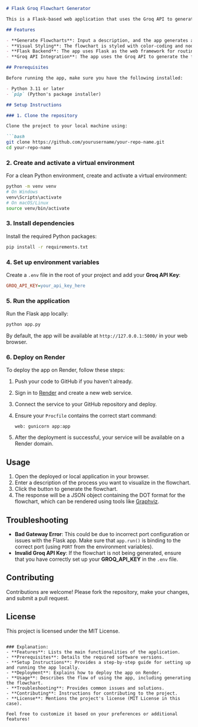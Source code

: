 ```markdown
# Flask Groq Flowchart Generator

This is a Flask-based web application that uses the Groq API to generate flowcharts in Graphviz DOT language based on a description provided by the user. The flowchart is created with specific formatting guidelines, including colors for different types of nodes and a clear, structured layout.

## Features

- **Generate Flowcharts**: Input a description, and the app generates a flowchart in DOT format.
- **Visual Styling**: The flowchart is styled with color-coding and node shapes to represent different stages in a process.
- **Flask Backend**: The app uses Flask as the web framework for routing and handling requests.
- **Groq API Integration**: The app uses the Groq API to generate the flowchart from the user's description.

## Prerequisites

Before running the app, make sure you have the following installed:

- Python 3.11 or later
- `pip` (Python's package installer)

## Setup Instructions

### 1. Clone the repository

Clone the project to your local machine using:

```bash
git clone https://github.com/yourusername/your-repo-name.git
cd your-repo-name
```

### 2. Create and activate a virtual environment

For a clean Python environment, create and activate a virtual environment:

```bash
python -m venv venv
# On Windows
venv\Scripts\activate
# On macOS/Linux
source venv/bin/activate
```

### 3. Install dependencies

Install the required Python packages:

```bash
pip install -r requirements.txt
```

### 4. Set up environment variables

Create a `.env` file in the root of your project and add your **Groq API Key**:

```ini
GROQ_API_KEY=your_api_key_here
```

### 5. Run the application

Run the Flask app locally:

```bash
python app.py
```

By default, the app will be available at `http://127.0.0.1:5000/` in your web browser.

### 6. Deploy on Render

To deploy the app on Render, follow these steps:

1. Push your code to GitHub if you haven't already.
2. Sign in to [Render](https://render.com) and create a new web service.
3. Connect the service to your GitHub repository and deploy.
4. Ensure your `Procfile` contains the correct start command:

    ```
    web: gunicorn app:app
    ```

5. After the deployment is successful, your service will be available on a Render domain.

## Usage

1. Open the deployed or local application in your browser.
2. Enter a description of the process you want to visualize in the flowchart.
3. Click the button to generate the flowchart.
4. The response will be a JSON object containing the DOT format for the flowchart, which can be rendered using tools like [Graphviz](https://graphviz.gitlab.io/).

## Troubleshooting

- **Bad Gateway Error**: This could be due to incorrect port configuration or issues with the Flask app. Make sure that `app.run()` is binding to the correct port (using `PORT` from the environment variables).
- **Invalid Groq API Key**: If the flowchart is not being generated, ensure that you have correctly set up your **GROQ_API_KEY** in the `.env` file.

## Contributing

Contributions are welcome! Please fork the repository, make your changes, and submit a pull request.

## License

This project is licensed under the MIT License.
```

### Explanation:
- **Features**: Lists the main functionalities of the application.
- **Prerequisites**: Details the required software versions.
- **Setup Instructions**: Provides a step-by-step guide for setting up and running the app locally.
- **Deployment**: Explains how to deploy the app on Render.
- **Usage**: Describes the flow of using the app, including generating the flowchart.
- **Troubleshooting**: Provides common issues and solutions.
- **Contributing**: Instructions for contributing to the project.
- **License**: Mentions the project's license (MIT License in this case).

Feel free to customize it based on your preferences or additional features!
